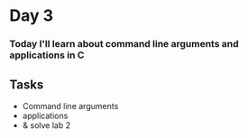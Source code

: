 # Day 3

### Today I'll learn about command line arguments and applications in C

## Tasks

- Command line arguments
- applications
- & solve lab 2